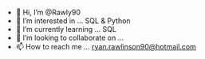 - 👋 Hi, I’m @Rawly90
- 👀 I’m interested in ... SQL & Python
- 🌱 I’m currently learning ... SQL
- 💞️ I’m looking to collaborate on ...
- 📫 How to reach me ... ryan.rawlinson90@hotmail.com

<!---
Rawly90/Rawly90 is a ✨ special ✨ repository because its `README.md` (this file) appears on your GitHub profile.
You can click the Preview link to take a look at your changes.
--->
